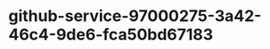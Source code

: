github-service-97000275-3a42-46c4-9de6-fca50bd67183
===================================================
